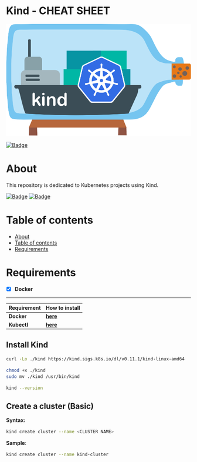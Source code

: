 # **Kind - CHEAT SHEET**
![kind-logo](img/kind-logo.png)

[![Badge](https://img.shields.io/github/last-commit/jorgegabrielti/gcp-cheatsheet)](https://github.com/jorgegabrielti/gcp-cheatsheet)

About
==========
This repository is dedicated to Kubernetes projects using Kind.

[![Badge](https://img.shields.io/badge/Requirements-Docker-blue)](https://docs.docker.com/engine/install)
[![Badge](https://img.shields.io/badge/Requirements-Kubectl-blue)](https://kubernetes.io/docs/tasks/tools/install-kubectl-linux/)


[//]: # "[![Badge]()]()"

Table of contents
==========
<!--ts-->
   * [About](#about)
   * [Table of contents](#table-of-contents)
   * [Requirements](#requirements)

<!--te-->

[//]: # "(## Feature)"
[//]: # "(- [x] [Packages utils](src/conf/packages.txt))"

Requirements
==========
- [x] **Docker**

---
Requirement             | How to install
-------------------------|----------------
**Docker**               | [**here**](https://docs.docker.com/engine/install/)
**Kubectl**              | [**here**](https://kubernetes.io/docs/tasks/tools/install-kubectl-linux/)


## Install Kind
```bash
curl -Lo ./kind https://kind.sigs.k8s.io/dl/v0.11.1/kind-linux-amd64
```

```bash
chmod +x ./kind
sudo mv ./kind /usr/bin/kind
```

```bash
kind --version
```

## Create a cluster (Basic)
**Syntax:**
```bash
kind create cluster --name <CLUSTER NAME>
```

**Sample**:
```bash
kind create cluster --name kind-cluster
```
